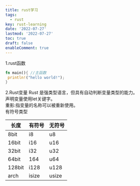 ```yaml
---
title: rust学习
tags:
  - rust
key: rust-learning
date: '2022-07-27'
lastmod: '2022-07-27'
toc: true
draft: false
enableComment: true
---
```


1.rust函数

```rust
fn main(){ //主函数
 println!("hello world!");
}
```

2.Rust变量
Rust 是强类型语言，但具有自动判断变量类型的能力。  
声明变量使用let关键字。  
重影:指变量的名称可以被重新使用。  
有符号类型  

| 长度     | 有符号   | 无符号   |
| ------ | ----- | ----- |
| 8bit   | i8    | u8    |
| 16bit  | i16   | u16   |
| 32bit  | i32   | u32   |
| 64bit  | 164   | u64   |
| 128bit | i128  | u128  |
| arch   | isize | usize |